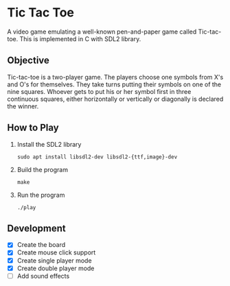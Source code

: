 # Tic Tac Toe

A video game emulating a well-known pen-and-paper game called
Tic-tac-toe. This is implemented in C with SDL2 library.

## Objective

Tic-tac-toe is a two-player game. The players choose one symbols from
X's and O's for themselves. They take turns putting their symbols on
one of the nine squares. Whoever gets to put his or her symbol first
in three continuous squares, either horizontally or vertically or
diagonally is declared the winner.

## How to Play

1. Install the SDL2 library

    ```
    sudo apt install libsdl2-dev libsdl2-{ttf,image}-dev
    ```

2. Build the program

    ```
    make
    ```

3. Run the program

    ```
    ./play
    ```


## Development

* [x] Create the board
* [x] Create mouse click support
* [x] Create single player mode
* [x] Create double player mode
* [ ] Add sound effects
